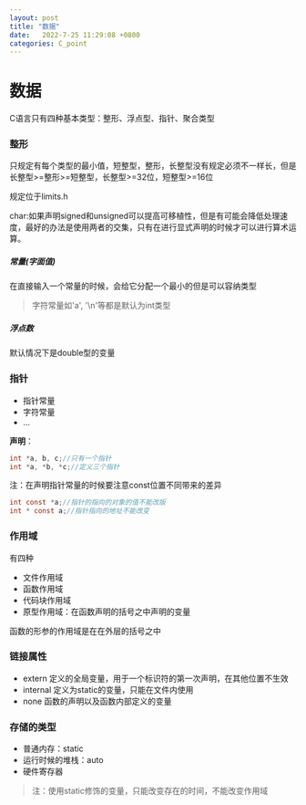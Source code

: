 ```yaml
---
layout: post
title: "数据" 
date:   2022-7-25 11:29:08 +0800
categories: C_point
---
```


# 数据

C语言只有四种基本类型：整形、浮点型、指针、聚合类型

### 整形

只规定有每个类型的最小值，短整型，整形，长整型没有规定必须不一样长，但是长整型>=整形>=短整型，长整型>=32位，短整型>=16位

规定位于limits.h

char:如果声明signed和unsigned可以提高可移植性，但是有可能会降低处理速度，最好的办法是使用两者的交集，只有在进行显式声明的时候才可以进行算术运算。

##### 常量(字面值)

在直接输入一个常量的时候，会给它分配一个最小的但是可以容纳类型

> 字符常量如'a', '\n'等都是默认为int类型

##### 浮点数

默认情况下是double型的变量

### 指针

+ 指针常量
+ 字符常量
+ ...

**声明**：

```C
int *a, b, c;//只有一个指针
int *a, *b, *c;//定义三个指针
```

 注：在声明指针常量的时候要注意const位置不同带来的差异

``` C
int const *a;//指针的指向的对象的值不能改版
int * const a;//指针指向的地址不能改变
```



### 作用域

有四种

+ 文件作用域
+ 函数作用域
+ 代码块作用域
+ 原型作用域：在函数声明的括号之中声明的变量

函数的形参的作用域是在在外层的括号之中

### 链接属性

+ extern 定义的全局变量，用于一个标识符的第一次声明，在其他位置不生效
+ internal 定义为static的变量，只能在文件内使用
+ none 函数的声明以及函数内部定义的变量

### 存储的类型

+ 普通内存：static
+ 运行时候的堆栈：auto
+ 硬件寄存器

> 注：使用static修饰的变量，只能改变存在的时间，不能改变作用域















